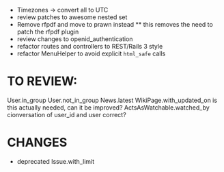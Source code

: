 * Timezones -> convert all to UTC
* review patches to awesome nested set
* Remove rfpdf and move to prawn instead
** this removes the need to patch the rfpdf plugin
* review changes to openid_authentication
* refactor routes and controllers to REST/Rails 3 style
* refactor MenuHelper to avoid explicit `html_safe` calls

TO REVIEW:
==========

User.in_group
User.not_in_group
News.latest
WikiPage.with_updated_on is this actually needed, can it be improved?
ActsAsWatchable.watched_by cionversation of user_id and user correct?

CHANGES
=======

* deprecated Issue.with_limit
